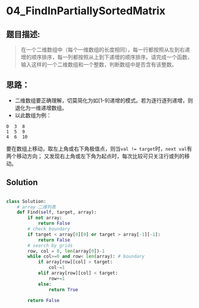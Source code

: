 # 04_FindInPartiallySortedMatrix

## 题目描述:
> 在一个二维数组中（每个一维数组的长度相同），每一行都按照从左到右递增的顺序排序，每一列都按照从上到下递增的顺序排序。请完成一个函数，输入这样的一个二维数组和一个整数，判断数组中是否含有该整数。

## 思路：
- 二维数组要正确理解，切莫简化为如[1-9]递增的模式。若为逐行逐列递增，则退化为一维递增数组。
- 以此数组为例：
```
0  3  8
1  5  9
4  6  10
```
要在数组上移动，取左上角或右下角极值点，则当`val != target`时，`next val`有两个移动方向；
又发现右上角或左下角为起点时，每次比较可只关注行或列的移动。

## Solution
``` python

class Solution:
    # array 二维列表
    def Find(self, target, array):
        if not array:
            return False
        # check boundary
        if target < array[0][0] or target > array[-1][-1]:
            return False
        # search by grids
        row, col = 0, len(array[0])-1
        while col>=0 and row< len(array): # boundary
            if array[row][col] > target:
                col-=1
            elif array[row][col] < target:
                row+=1
            else:
                return True
        
        return False

```